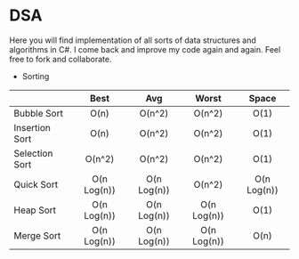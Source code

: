 # DSA
Here you will find implementation of all sorts of data structures and algorithms in C#. I come back and improve my code again and again. Feel free to fork and collaborate.

* Sorting

|                 | Best        | Avg         | Worst       | Space       |
| ----------------|:-----------:|:-----------:|:-----------:|:-----------:|
| Bubble Sort     | O(n)        | O(n^2)      | O(n^2)      | O(1)        |
| Insertion Sort  | O(n)        | O(n^2)      | O(n^2)      | O(1)        |
| Selection Sort  | O(n^2)      | O(n^2)      | O(n^2)      | O(1)        |
| Quick Sort      | O(n Log(n)) | O(n Log(n)) | O(n^2)      | O(n Log(n)) |
| Heap Sort       | O(n Log(n)) | O(n Log(n)) | O(n Log(n)) | O(1)        |
| Merge Sort      | O(n Log(n)) | O(n Log(n)) | O(n Log(n)) | O(n)        |
